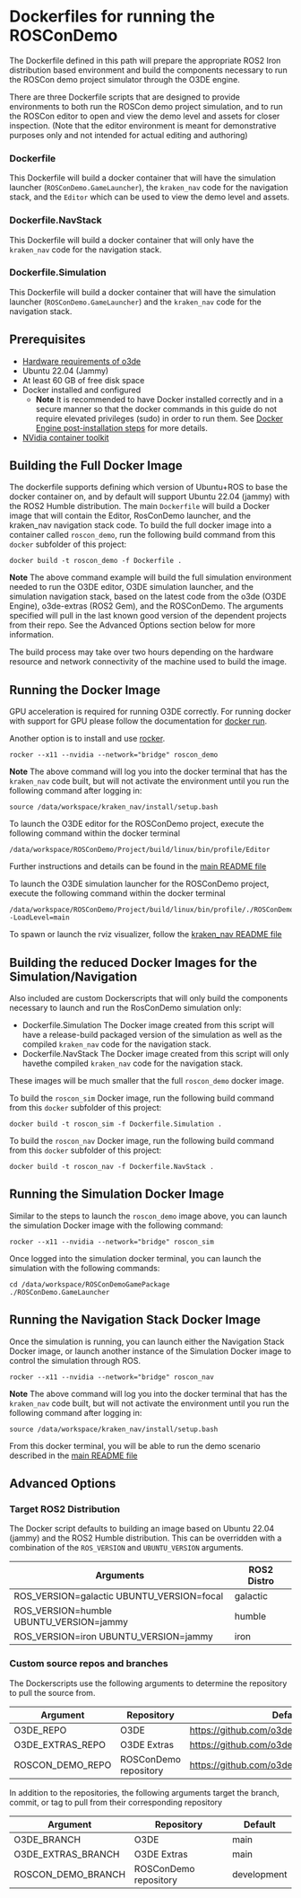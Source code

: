 # Dockerfiles for running the ROSConDemo

The Dockerfile defined in this path will prepare the appropriate ROS2 Iron distribution based environment and build the components necessary to run the ROSCon demo project simulator through the O3DE engine.

There are three Dockerfile scripts that are designed to provide environments to both run the ROSCon demo project simulation, and to run the ROSCon editor to open and view the demo level and assets for closer inspection. (Note that the editor environment is meant for demonstrative purposes only and not intended for actual editing and authoring)

### Dockerfile
This Dockerfile will build a docker container that will have the simulation launcher (`ROSConDemo.GameLauncher`), the `kraken_nav` code for the navigation stack, and the `Editor` which can be used to view the demo level and assets.

### Dockerfile.NavStack
This Dockerfile will build a docker container that will only have the `kraken_nav` code for the navigation stack.

### Dockerfile.Simulation
This Dockerfile will build a docker container that will have the simulation launcher (`ROSConDemo.GameLauncher`) and the `kraken_nav` code for the navigation stack.


## Prerequisites

* [Hardware requirements of o3de](https://www.o3de.org/docs/welcome-guide/requirements/)
* Ubuntu 22.04 (Jammy)
* At least 60 GB of free disk space
* Docker installed and configured
  * **Note** It is recommended to have Docker installed correctly and in a secure manner so that the docker commands in this guide do not require elevated privileges (sudo) in order to run them. See [Docker Engine post-installation steps](https://docs.docker.com/engine/install/linux-postinstall/) for more details.
* [NVidia container toolkit](https://docs.nvidia.com/datacenter/cloud-native/container-toolkit/install-guide.html#docker)


## Building the Full Docker Image

The dockerfile supports defining which version of Ubuntu+ROS to base the docker container on, and by default will support Ubuntu 22.04 (jammy) with the ROS2 Humble distribution. The main `Dockerfile` will build a Docker image that will contain the Editor, RosConDemo launcher, and the kraken_nav navigation stack code. To build the full docker image into a container called `roscon_demo`, run the following build command from this `docker` subfolder of this project:

```
docker build -t roscon_demo -f Dockerfile .
```

**Note** 
The above command example will build the full simulation environment needed to run the O3DE editor, O3DE simulation launcher, and the simulation navigation stack, based on the latest code from the o3de (O3DE Engine), o3de-extras (ROS2 Gem), and the ROSConDemo. The arguments specified will pull in the last known good version of the dependent projects from their repo. See the Advanced Options section below for more information.

The build process may take over two hours depending on the hardware resource and network connectivity of the machine used to build the image.


## Running the Docker Image

GPU acceleration is required for running O3DE correctly. For running docker with support for GPU please follow the documentation for [docker run](https://docs.docker.com/engine/reference/commandline/run/).

Another option is to install and use [rocker](https://github.com/osrf/rocker).

```
rocker --x11 --nvidia --network="bridge" roscon_demo
```

**Note**
The above command will log you into the docker terminal that has the `kraken_nav` code built, but will not activate the environment until you run the following command after logging in:
```
source /data/workspace/kraken_nav/install/setup.bash
```

To launch the O3DE editor for the ROSConDemo project, execute the following command within the docker terminal

```
/data/workspace/ROSConDemo/Project/build/linux/bin/profile/Editor
```

Further instructions and details can be found in the [main README file](https://github.com/o3de/ROSConDemo/blob/development/README.md#running-the-demo-scenario)

To launch the O3DE simulation launcher for the ROSConDemo project, execute the following command within the docker terminal

```
/data/workspace/ROSConDemo/Project/build/linux/bin/profile/./ROSConDemo.GameLauncher -LoadLevel=main
```

To spawn or launch the rviz visualizer, follow the [kraken_nav README file](https://github.com/o3de/ROSConDemo/blob/development/kraken_nav/README.md#running-simulation)


## Building the reduced Docker Images for the Simulation/Navigation
Also included are custom Dockerscripts that will only build the components necessary to launch and run the RosConDemo simulation only:

* Dockerfile.Simulation
  The Docker image created from this script will have a release-build packaged version of the simulation as well as the compiled `kraken_nav` code for the navigation stack.
* Dockerfile.NavStack
  The Docker image created from this script will only havethe compiled `kraken_nav` code for the navigation stack.

These images will be much smaller that the full `roscon_demo` docker image. 

To build the `roscon_sim` Docker image, run the following build command from this `docker` subfolder of this project:

```
docker build -t roscon_sim -f Dockerfile.Simulation .
```

To build the `roscon_nav` Docker image, run the following build command from this `docker` subfolder of this project:

```
docker build -t roscon_nav -f Dockerfile.NavStack .
```

## Running the Simulation Docker Image

Similar to the steps to launch the `roscon_demo` image above, you can launch the simulation Docker image with the following command:

```
rocker --x11 --nvidia --network="bridge" roscon_sim
```

Once logged into the simulation docker terminal, you can launch the simulation with the following commands:

```
cd /data/workspace/ROSConDemoGamePackage
./ROSConDemo.GameLauncher
```

## Running the Navigation Stack Docker Image

Once the simulation is running, you can launch either the Navigation Stack Docker image, or launch another instance of the Simulation Docker image to control the simulation through ROS.

```
rocker --x11 --nvidia --network="bridge" roscon_nav
```

**Note**
The above command will log you into the docker terminal that has the `kraken_nav` code built, but will not activate the environment until you run the following command after logging in:
```
source /data/workspace/kraken_nav/install/setup.bash
```

From this docker terminal, you will be able to run the demo scenario described in the [main README file](https://github.com/o3de/ROSConDemo/blob/development/README.md#running-the-demo-scenario)


## Advanced Options

### Target ROS2 Distribution
The Docker script defaults to building an image based on Ubuntu 22.04 (jammy) and the ROS2 Humble distribution. This can be overridden with a combination of the `ROS_VERSION` and `UBUNTU_VERSION` arguments.

| Arguments                                 | ROS2 Distro   |
|-------------------------------------------|---------------|
| ROS_VERSION=galactic UBUNTU_VERSION=focal | galactic      |
| ROS_VERSION=humble   UBUNTU_VERSION=jammy | humble        |
| ROS_VERSION=iron     UBUNTU_VERSION=jammy | iron          |

### Custom source repos and branches

The Dockerscripts use the following arguments to determine the repository to pull the source from. 

| Argument              | Repository                       | Default                                            |
|-----------------------|----------------------------------|----------------------------------------------------|
| O3DE_REPO             | O3DE                             | https://github.com/o3de/o3de.git                   |
| O3DE_EXTRAS_REPO      | O3DE Extras                      | https://github.com/o3de/o3de-extras.git            |
| ROSCON_DEMO_REPO      | ROSConDemo repository            | https://github.com/o3de/RobotVacuumSample          |


In addition to the repositories, the following arguments target the branch, commit, or tag to pull from their corresponding repository

| Argument                | Repository                       | Default                |
|-------------------------|----------------------------------|------------------------|
| O3DE_BRANCH             | O3DE                             | main                   |
| O3DE_EXTRAS_BRANCH      | O3DE Extras                      | main                   |
| ROSCON_DEMO_BRANCH      | ROSConDemo repository            | development            |
